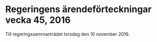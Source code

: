 # Regeringens ärendeförteckningar vecka 45, 2016

Till regeringssammanträdet torsdag den 10 november 2016\.
